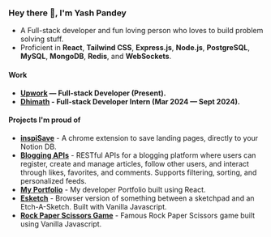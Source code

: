 ### Hey there 👋, I'm Yash Pandey
- A Full-stack developer and fun loving person who loves to build problem solving stuff.
- Proficient in **React**, **Tailwind CSS**, **Express.js**, **Node.js**, **PostgreSQL**, **MySQL**, **MongoDB**, **Redis**, and **WebSockets**.

#### Work
- **[Upwork](https://www.upwork.com/freelancers/~01257c6c6152f81be8)  — Full-stack Developer (Present).**
- **[Dhimath](https://www.dhimath.com/)  - Full-stack Developer Intern (Mar 2024 — Sept 2024).**

#### Projects I'm proud of
- **[inspiSave](https://github.com/yashpandey002/inspiSave-chrome-extension)** - A chrome extension to save landing pages, directly to your Notion DB.
- **[Blogging APIs](https://github.com/yashpandey002/blogging-apis-at-scale)** - RESTful APIs for a blogging platform where users can register, create and manage articles, follow other users, and interact through likes, favorites, and comments. Supports filtering, sorting, and personalized feeds.
- **[My Portfolio](https://yash-pandey.netlify.app/)** - My developer Portfolio built using React.
- **[Esketch](https://github.com/yashpandey002/esketch)** - Browser version of something between a sketchpad and an Etch-A-Sketch. Built with Vanilla Javascript.
- **[Rock Paper Scissors Game](https://github.com/yashpandey002/TaskOn)** - Famous Rock Paper Scissors game built using Vanilla Javascript.


